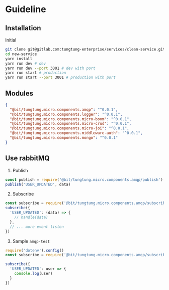 # Guideline

## Installation

Initial
```bash
git clone git@gitlab.com:tungtung-enterprise/services/clean-service.git new-service
cd new-service
yarn install
yarn run dev # dev
yarn run dev --port 3001 # dev with port
yarn run start # production
yarn run start --port 3001 # production with port
```

## Modules
```json
{
  "@bit/tungtung.micro.components.amqp": "^0.0.1",
  "@bit/tungtung.micro.components.logger": "^0.0.1",
  "@bit/tungtung.micro.components.micro-boom": "^0.0.1",
  "@bit/tungtung.micro.components.micro-crud": "^0.0.1",
  "@bit/tungtung.micro.components.micro-joi": "^0.0.1",
  "@bit/tungtung.micro.components.middleware-auth": "^0.0.1",
  "@bit/tungtung.micro.components.mongo": "^0.0.1"
}
```

## Use rabbitMQ

1. Publish

```javascript
const publish = require('@bit/tungtung.micro.components.amqp/publish')
publish('USER_UPDATED', data)
```

2. Subscribe

```javascript
const subscribe = require('@bit/tungtung.micro.components.amqp/subscribe')
subscribe({
  'USER_UPDATED': (data) => {
    // handle(data)
  },
  // ... more event listen
})

```

3. Sample `amqp-test`

```javascript
require('dotenv').config()
const subscribe = require('@bit/tungtung.micro.components.amqp/subscribe')

subscribe({
  'USER_UPDATED': user => {
    console.log(user)
  }
})
```
